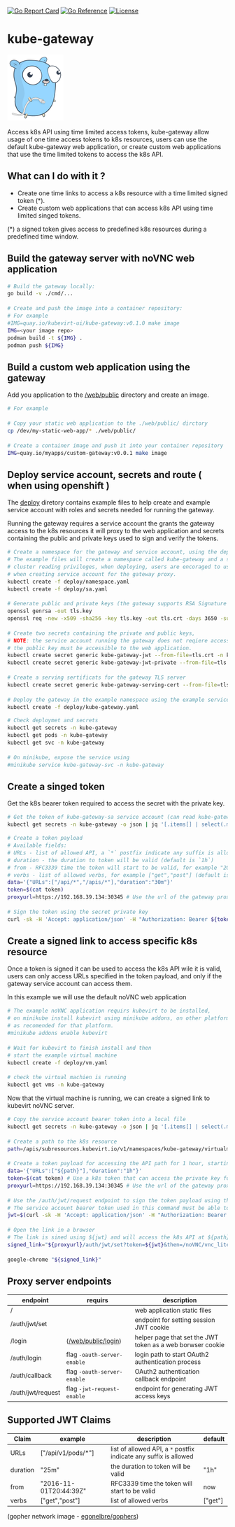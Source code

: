 
[![Go Report Card](https://goreportcard.com/badge/github.com/kubevirt-ui/kube-gateway)](https://goreportcard.com/report/github.com/kubevirt-ui/kube-gateway)
[![Go Reference](https://pkg.go.dev/badge/github.com/kubevirt-ui/kube-gateway.svg)](https://pkg.go.dev/github.com/kubevirt-ui/kube-gateway)
[![License](https://img.shields.io/badge/License-Apache%202.0-blue.svg)](https://opensource.org/licenses/Apache-2.0)
# kube-gateway

![alt gopher network](https://raw.githubusercontent.com/kubevirt-ui/kube-gateway/main/docs/network-side.png)

Access k8s API using time limited access tokens, kube-gateway allow usage of one time access tokens to k8s resources, users
can use the default kube-gateway web application, or create custom web applications that use the time limited tokens to access the 
k8s API.

## What can I do with it ?

- Create one time links to access a k8s resource with a time limited signed token (*).
- Create custom web applications that can access k8s API using time limited singed tokens.

(*) a signed token gives access to predefined k8s resources during a predefined time window.
## Build the gateway server with noVNC web application

``` bash
# Build the gateway locally:
go build -v ./cmd/...

# Create and push the image into a container repository:
# For example
#IMG=quay.io/kubevirt-ui/kube-gateway:v0.1.0 make image
IMG=<your image repo>
podman build -t ${IMG} .
podman push ${IMG}
```

## Build a custom web application using the gateway

Add you application to the [/web/public](./web/public) directory and create an image.

``` bash
# For example

# Copy your static web application to the ./web/public/ dirctory
cp /dev/my-static-web-app/* ./web/public/

# Create a container image and push it into your container repository
IMG=quay.io/myapps/custom-gateway:v0.0.1 make image
```

## Deploy service account, secrets and route ( when using openshift )

The [deploy](/deploy) diretory contains example files to help create and example
service account with roles and secrets needed for running the gateway.

Running the gateway requires a service account the grants the gateway access to the k8s resources it
will proxy to the web application and secrets containing the public and private keys used to sign and 
verify the tokens.

``` bash
# Create a namespace for the gateway and service account, using the deploy examples
# The example files will create a namespace called kube-gateway and a service account granting
# cluster reading privileges, when deploying, users are encoraged to use minimalistic privileges
# when creating service account for the gateway proxy.
kubectl create -f deploy/namespace.yaml
kubectl create -f deploy/sa.yaml

# Generate public and private keys (the gateway supports RSA Signature with SHA-256)
openssl genrsa -out tls.key
openssl req -new -x509 -sha256 -key tls.key -out tls.crt -days 3650 -subj "/C=/ST=/L=/O=/OU=/CN=/emailAddress="

# Create two secrets containing the private and public keys,
# NOTE: the service account running the gateway does not reqiere access to the private key,
# the public key must be accessible to the web application.
kubectl create secret generic kube-gateway-jwt --from-file=tls.crt -n kube-gateway
kubectl create secret generic kube-gateway-jwt-private --from-file=tls.key -n kube-gateway

# Create a serving sertificats for the gateway TLS server
kubectl create secret generic kube-gateway-serving-cert --from-file=tls.key --from-file=tls.crt -n kube-gateway

# Deploy the gateway in the example namespace using the example service account
kubectl create -f deploy/kube-gateway.yaml
```

``` bash
# Check deploymet and secrets
kubectl get secrets -n kube-gateway
kubectl get pods -n kube-gateway
kubectl get svc -n kube-gateway

# On minikube, expose the service using
#minikube service kube-gateway-svc -n kube-gateway
```

## Create a singed token

Get the k8s bearer token required to access the secret with the private key.

``` bash
# Get the token of kube-gateway-sa service account (can read kube-gateway-jwt-private secret)
kubectl get secrets -n kube-gateway -o json | jq '[.items[] | select(.metadata.name | contains("kube-gateway-sa")) | select(.type | contains("service-account-token")) | .data.token][0]' | python -m base64 -d > token
```

``` bash
# Create a token payload
# Available fields:
# URLs - list of allowed API, a `*` postfix indicate any suffix is allowed
# duration - the duration to token will be valid (default is `1h`)
# from - RFC3339 time the token will start to be valid, for example "2016-11-01T20:44:39Z" (default is now)
# verbs - list of allowed verbs, for example ["get","post"] (default is ["get"])
data='{"URLs":["/api/*","/apis/*"],"duration":"30m"}'
token=$(cat token)
proxyurl=https://192.168.39.134:30345 # Use the url of the gateway proxy

# Sign the token using the secret private key
curl -sk -H 'Accept: application/json' -H "Authorization: Bearer ${token}" -H "Content-Type: application/json" --request POST --data "${data}" "${proxyurl}/auth/jwt/request" | jq .Token
```

## Create a signed link to access specific k8s resource

Once a token is signed it can be used to access the k8s API wile it is valid, users can only access URLs specified in the token payload, and only if the 
gateway service account can access them.

In this example we will use the default noVNC web application

``` bash
# The example noVNC application requirs kubevirt to be installed,
# on minikube install kubevirt using minikube addons, on other platforms install
# as recomended for that platform.
#minikube addons enable kubevirt

# Wait for kubevirt to finish install and then
# start the example virtual machine
kubectl create -f deploy/vm.yaml

# check the virtual machien is running
kubectl get vms -n kube-gateway
```

Now that the virtual machine is running, we can create a signed link to kubevirt noVNC server.

``` bash
# Copy the service account bearer token into a local file
kubectl get secrets -n kube-gateway -o json | jq '[.items[] | select(.metadata.name | contains("kube-gateway-sa")) | select(.type | contains("service-account-token")) | .data.token][0]' | python -m base64 -d > token

# Create a path to the k8s resource
path=/apis/subresources.kubevirt.io/v1/namespaces/kube-gateway/virtualmachineinstances/testvm/vnc

# Create a token payload for accessing the API path for 1 hour, starting now
data='{"URLs":["${path}"],"duration":"1h"}'
token=$(cat token) # Use a k8s token that can access the private key for signing the JWT
proxyurl=https://192.168.39.134:30345 # Use the url of the gateway proxy

# Use the /auth/jwt/request endpoint to sign the token payload using the private key secret
# The service account bearer token used in this command must be able to access the secret holding the private key
jwt=$(curl -sk -H 'Accept: application/json' -H "Authorization: Bearer ${token}" -H "Content-Type: application/json" --request POST --data "${data}" "${proxyurl}/auth/jwt/request" | jq .Token)

# Open the link in a browser
# The link is sined using ${jwt} and will access the k8s API at ${path}
signed_link="${proxyurl}/auth/jwt/set?token=${jwt}&then=/noVNC/vnc_lite.html?path=k8s${path}"

google-chrome "${signed_link}"
```

## Proxy server endpoints

| endpoint | requirs | description
|---|----|---|
| / | | web application static files |
| /auth/jwt/set | | endpoint for setting session JWT cookie |
| /login | ([/web/public/login](/web/public/login)) | helper page that set the JWT token as a web borwser cookie |
| /auth/login | flag `-oauth-server-enable` | login path to start OAuth2 authentication process |
| /auth/callback | flag `-oauth-server-enable` | OAuth2 authentication callback endpoint |
| /auth/jwt/request | flag `-jwt-request-enable` | endpoint for generating JWT access keys |

## Supported JWT Claims

| Claim | example | description  | default |
|---|---|---|---|
|URLs | ["/api/v1/pods/*"] | list of allowed API, a `*` postfix indicate any suffix is allowed |
|duration | "25m" | the duration to token will be valid | "1h"
|from | "2016-11-01T20:44:39Z" | RFC3339 time the token will start to be valid |  now
|verbs | ["get","post"] | list of allowed verbs  | ["get"]

(gopher network image - [egonelbre/gophers](https://github.com/egonelbre/gophers))
